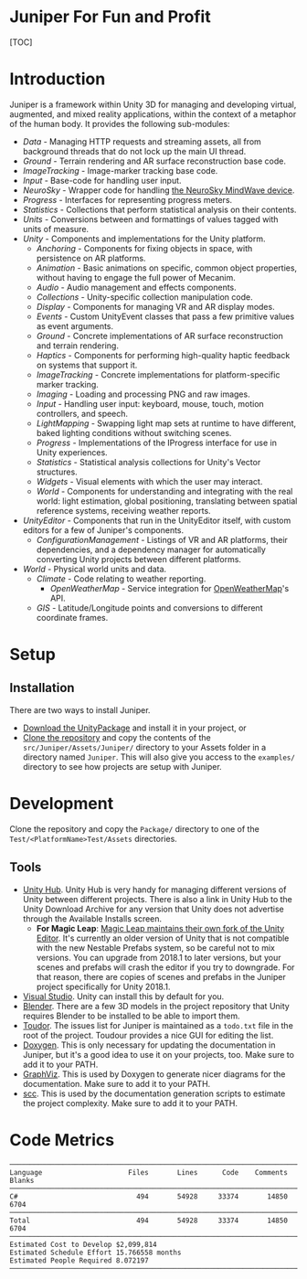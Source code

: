 # Juniper For Fun and Profit

[TOC]

# Introduction

Juniper is a framework within Unity 3D for managing and developing virtual, augmented, and mixed reality applications, within the context of a metaphor of the human body. It provides the following sub-modules:

- *Data* - Managing HTTP requests and streaming assets, all from background threads that do not lock up the main UI thread.
- *Ground* - Terrain rendering and AR surface reconstruction base code.
- *ImageTracking* - Image-marker tracking base code.
- *Input* - Base-code for handling user input.
- *NeuroSky* - Wrapper code for handling [the NeuroSky MindWave device](https://store.neurosky.com/pages/mindwave).
- *Progress* - Interfaces for representing progress meters.
- *Statistics* - Collections that perform statistical analysis on their contents.
- *Units* - Conversions between and formattings of values tagged with units of measure.
- *Unity* - Components and implementations for the Unity platform.
	- *Anchoring* - Components for fixing objects in space, with persistence on AR platforms.
	- *Animation* - Basic animations on specific, common object properties, without having to engage the full power of Mecanim.
	- *Audio* - Audio management and effects components.
	- *Collections* - Unity-specific collection manipulation code.
	- *Display* - Components for managing VR and AR display modes.
	- *Events* - Custom UnityEvent classes that pass a few primitive values as event arguments.
	- *Ground* - Concrete implementations of AR surface reconstruction and terrain rendering.
	- *Haptics* - Components for performing high-quality haptic feedback on systems that support it.
	- *ImageTracking* - Concrete implementations for platform-specific marker tracking.
	- *Imaging* - Loading and processing PNG and raw images.
	- *Input* - Handling user input: keyboard, mouse, touch, motion controllers, and speech.
	- *LightMapping* - Swapping light map sets at runtime to have different, baked lighting conditions without switching scenes.
	- *Progress* - Implementations of the IProgress interface for use in Unity experiences.
	- *Statistics* - Statistical analysis collections for Unity's Vector structures.
	- *Widgets* - Visual elements with which the user may interact.
	- *World* - Components for understanding and integrating with the real world: light estimation, global positioning, translating between spatial reference systems, receiving weather reports.
- *UnityEditor* - Components that run in the UnityEditor itself, with custom editors for a few of Juniper's components.
	- *ConfigurationManagement* - Listings of VR and AR platforms, their dependencies, and a dependency manager for automatically converting Unity projects between different platforms.
- *World* - Physical world units and data.
	- *Climate* - Code relating to weather reporting.
		- *OpenWeatherMap* - Service integration for [OpenWeatherMap](https://openweathermap.org/)'s API.
	- *GIS* - Latitude/Longitude points and conversions to different coordinate frames.

# Setup

## Installation

There are two ways to install Juniper.

- [Download the UnityPackage](Juniper.unitypackage) and install it in your project, or
- [Clone the repository](https://github.com/capnmidnight/Juniper) and copy the contents of the `src/Juniper/Assets/Juniper/` directory to your Assets folder in a directory named `Juniper`. This will also give you access to the `examples/` directory to see how projects are setup with Juniper.
# Development

Clone the repository and copy the `Package/` directory to one of the `Test/<PlatformName>Test/Assets` directories.

## Tools

- [Unity Hub](https://unity3d.com/get-unity/download). Unity Hub is very handy for managing different versions of Unity between different projects. There is also a link in Unity Hub to the Unity Download Archive for any version that Unity does not advertise through the Available Installs screen.
	- **For Magic Leap**: [Magic Leap maintains their own fork of the Unity Editor](https://unity3d.com/partners/magicleap). It's currently an older version of Unity that is not compatible with the new Nestable Prefabs system, so be careful not to mix versions. You can upgrade from 2018.1 to later versions, but your scenes and prefabs will crash the editor if you try to downgrade. For that reason, there are copies of scenes and prefabs in the Juniper project specifically for Unity 2018.1.
- [Visual Studio](https://visualstudio.microsoft.com/vs/). Unity can install this by default for you.
- [Blender](https://www.blender.org/download/). There are a few 3D models in the project repository that Unity requires Blender to be installed to be able to import them.
- [Toudor](https://nerdur.com/todour-pl/). The issues list for Juniper is maintained as a `todo.txt` file in the root of the project. Toudour provides a nice GUI for editing the list.
- [Doxygen](http://www.doxygen.nl/download.html). This is only necessary for updating the documentation in Juniper, but it's a good idea to use it on your projects, too. Make sure to add it to your PATH.
- [GraphViz](https://www.graphviz.org/download/). This is used by Doxygen to generate nicer diagrams for the documentation. Make sure to add it to your PATH.
- [scc](https://github.com/boyter/scc/releases). This is used by the documentation generation scripts to estimate the project complexity. Make sure to add it to your PATH.

# Code Metrics

```
───────────────────────────────────────────────────────────────────────────────
Language                     Files       Lines      Code    Comments     Blanks
───────────────────────────────────────────────────────────────────────────────
C#                             494       54928     33374       14850       6704
───────────────────────────────────────────────────────────────────────────────
Total                          494       54928     33374       14850       6704
───────────────────────────────────────────────────────────────────────────────
Estimated Cost to Develop $2,099,814
Estimated Schedule Effort 15.766558 months
Estimated People Required 8.072197
───────────────────────────────────────────────────────────────────────────────


```

